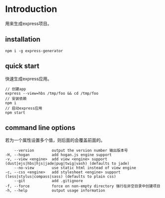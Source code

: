 # Introduction

用来生成express项目。

## installation

```
npm i -g express-generator
```

## quick start

快速生成express应用。

```
// 创建app
express --view=hbs /tmp/foo && cd /tmp/foo
// 安装依赖
npm i
// 启动express应用
npm start
```

## command line options

若为一个属性设置多个值，则后面的会覆盖前面的。

```
    --version        output the version number 输出版本号
-H, --hogan          add hogan.js engine support
-v, --view <engine>  add view <engine> support (dust|ejs|hbs|hjs|jade|pug|twig|vash) (defaults to jade)
    --no-view        use static html instead of view engine
-c, --css <engine>   add stylesheet <engine> support (less|stylus|compass|sass) (defaults to plain css)
    --git            add .gitignore
-f, --force          force on non-empty directory 强行在非空目录中创建项目
-h, --help           output usage information
```

